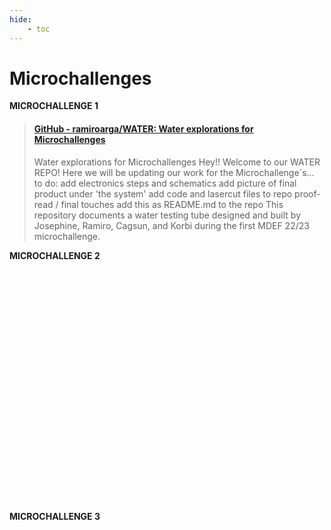 ```yaml
---
hide:
    - toc
---
```


# Microchallenges

**MICROCHALLENGE 1**

<blockquote class="embedly-card"><h4><a href="https://github.com/ramiroarga/WATER">GitHub - ramiroarga/WATER: Water explorations for Microchallenges</a></h4><p>Water explorations for Microchallenges Hey!! Welcome to our WATER REPO! Here we will be updating our work for the Microchallenge´s... to do: add electronics steps and schematics add picture of final product under 'the system' add code and lasercut files to repo proof-read / final touches add this as README.md to the repo This repository documents a water testing tube designed and built by Josephine, Ramiro, Cagsun, and Korbi during the first MDEF 22/23 microchallenge.</p></blockquote>
<script async src="//cdn.embedly.com/widgets/platform.js" charset="UTF-8"></script>


**MICROCHALLENGE 2**

<div class="iframely-embed"><div class="iframely-responsive" style="padding-bottom: 50%; padding-top: 120px;"><a href="https://github.com/ramiroarga/Microchallenge-II" data-iframely-url="//iframely.net/BRCAv92"></a></div></div><script async src="//iframely.net/embed.js"></script>

**MICROCHALLENGE 3**

<div class="iframely-embed"><div class="iframely-responsive" style="padding-bottom: 50%; padding-top: 120px;"><a href="https://github.com/ramiroarga/Microchallenge-3" data-iframely-url="//iframely.net/SQEqB8e"></a></div></div><script async src="//iframely.net/embed.js"></script>